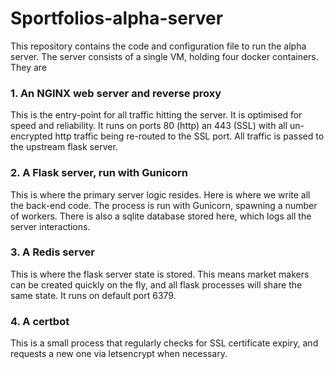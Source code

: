 # Sportfolios-alpha-server

This repository contains the code and configuration file to run the alpha server. The server consists of a single VM, holding four docker containers. They are 

### 1. An NGINX web server and reverse proxy

This is the entry-point for all traffic hitting the server. It is optimised for speed and reliability. It runs on ports 80 (http) an 443 (SSL) with all un-encrypted http traffic being re-routed to the SSL port. All traffic is passed to the upstream flask server. 

### 2. A Flask server, run with Gunicorn

This is where the primary server logic resides. Here is where we write all the back-end code. The process is run with Gunicorn, spawning a number of workers. There is also a sqlite database stored here, which logs all the server interactions. 

### 3. A Redis server

This is where the flask server state is stored. This means market makers can be created quickly on the fly, and all flask processes will share the same state. It runs on default port 6379. 

### 4. A certbot

This is a small process that regularly checks for SSL certificate expiry, and requests a new one via letsencrypt when necessary. 

 

